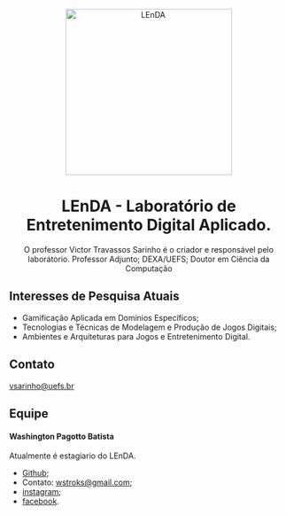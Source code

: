 <p align="center">
<img src="https://instagram.fssa13-1.fna.fbcdn.net/vp/8b717b38a488140b4fbc8395291c5d82/5D3A48C7/t51.2885-15/fr/e15/s1080x1080/50705078_304001257136574_5804522681629098932_n.jpg?_nc_ht=instagram.fssa13-1.fna.fbcdn.net" width="300" alt="LEnDA">
</p>
<h1 align="center">LEnDA - Laboratório de Entretenimento Digital Aplicado.</h1>
<p align="center"> O professor Victor Travassos Sarinho é o criador e responsável pelo laborátorio. Professor Adjunto; DEXA/UEFS; Doutor em Ciência da Computação</p>

## Interesses de Pesquisa Atuais

* Gamificação Aplicada em Domínios Específicos;
* Tecnologias e Técnicas de Modelagem e Produção de Jogos Digitais;
* Ambientes e Arquiteturas para Jogos e Entretenimento Digital.

## Contato
vsarinho@uefs.br

## Equipe

#### Washington Pagotto Batista
Atualmente é estagiario do LEnDA.
* [Github](https://github.com/wstroks/);
* Contato: wstroks@gmail.com;
* [instagram](https://github.com/wstroks/);
* [facebook](https://www.facebook.com/washington.batista.3?ref=bookmarks).
